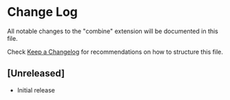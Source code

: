 # Change Log

All notable changes to the "combine" extension will be documented in this file.

Check [Keep a Changelog](http://keepachangelog.com/) for recommendations on how to structure this file.

## [Unreleased]

- Initial release